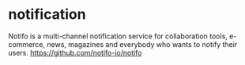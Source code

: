 # notification 
 
Notifo is a multi-channel notification service for collaboration tools, e-commerce, news, magazines and everybody who wants to notify their users.
https://github.com/notifo-io/notifo 
